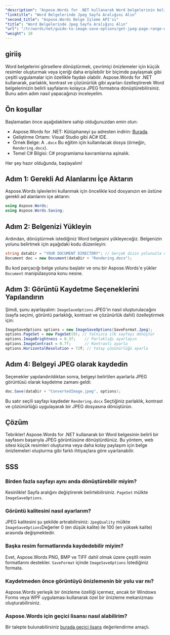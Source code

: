 ```yaml
---
"description": "Aspose.Words for .NET kullanarak Word belgelerinin belirli sayfalarını kolayca JPEG görüntülerine nasıl dönüştüreceğinizi öğrenin. Bu kapsamlı kılavuz, belgenizi yükleme ve görüntü ayarlarını yapılandırmadan JPEG olarak kaydetmeye kadar her şeyi kapsar."
"linktitle": "Word Belgelerinde Jpeg Sayfa Aralığını Alın"
"second_title": "Aspose.Words Belge İşleme API'si"
"title": "Word Belgelerinde Jpeg Sayfa Aralığını Alın"
"url": "/tr/words/net/guide-to-image-save-options/get-jpeg-page-range-word-document/"
"weight": 10
---
```


## giriiş

Word belgelerini görsellere dönüştürmek, çevrimiçi önizlemeler için küçük resimler oluşturmak veya içeriği daha erişilebilir bir biçimde paylaşmak gibi çeşitli uygulamalar için özellikle faydalı olabilir. Aspose.Words for .NET kullanarak, parlaklık, kontrast ve çözünürlük gibi ayarları özelleştirerek Word belgelerinizin belirli sayfalarını kolayca JPEG formatına dönüştürebilirsiniz. Bunu adım adım nasıl yapacağınızı inceleyelim.

## Ön koşullar

Başlamadan önce aşağıdakilere sahip olduğunuzdan emin olun:

- Aspose.Words for .NET: Kütüphaneyi şu adresten indirin: [Burada](https://releases.aspose.com/words/net/).
- Geliştirme Ortamı: Visual Studio gibi AC# IDE.
- Örnek Belge: A `.docx` Bu eğitim için kullanılacak dosya (örneğin, `Rendering.docx`).
- Temel C# Bilgisi: C# programlama kavramlarına aşinalık.

Her şey hazır olduğunda, başlayalım!

## Adım 1: Gerekli Ad Alanlarını İçe Aktarın

Aspose.Words işlevlerini kullanmak için öncelikle kod dosyanızın en üstüne gerekli ad alanlarını içe aktarın:

```csharp
using Aspose.Words;
using Aspose.Words.Saving;
```

## Adım 2: Belgenizi Yükleyin

Ardından, dönüştürmek istediğiniz Word belgesini yükleyeceğiz. Belgenizin yolunu belirtmek için aşağıdaki kodu düzenleyin:

```csharp
string dataDir = "YOUR DOCUMENT DIRECTORY"; // Gerçek dizin yolunuzla değiştirin
Document doc = new Document(dataDir + "Rendering.docx");
```

Bu kod parçacığı belge yolunu başlatır ve onu bir Aspose.Words'e yükler `Document` manipülasyona konu nesne.

## Adım 3: Görüntü Kaydetme Seçeneklerini Yapılandırın

Şimdi, şunu ayarlayalım: `ImageSaveOptions` JPEG'in nasıl oluşturulacağını (sayfa seçimi, görüntü parlaklığı, kontrast ve çözünürlük dahil) özelleştirmek için:

```csharp
ImageSaveOptions options = new ImageSaveOptions(SaveFormat.Jpeg);
options.PageSet = new PageSet(0); // Yalnızca ilk sayfayı dönüştür
options.ImageBrightness = 0.3f;    // Parlaklığı ayarlayın
options.ImageContrast = 0.7f;      // Kontrastı ayarla
options.HorizontalResolution = 72f; // Yatay çözünürlüğü ayarla
```

## Adım 4: Belgeyi JPEG olarak kaydedin

Seçenekler yapılandırıldıktan sonra, belgeyi belirtilen ayarlarla JPEG görüntüsü olarak kaydetme zamanı geldi:

```csharp
doc.Save(dataDir + "ConvertedImage.jpeg", options);
```

Bu satır seçili sayfayı kaydeder `Rendering.docx` Seçtiğiniz parlaklık, kontrast ve çözünürlüğü uygulayarak bir JPEG dosyasına dönüştürün.

## Çözüm

Tebrikler! Aspose.Words for .NET kullanarak bir Word belgesinin belirli bir sayfasını başarıyla JPEG görüntüsüne dönüştürdünüz. Bu yöntem, web sitesi küçük resimleri oluşturma veya daha kolay paylaşım için belge önizlemeleri oluşturma gibi farklı ihtiyaçlara göre uyarlanabilir.

## SSS

### Birden fazla sayfayı aynı anda dönüştürebilir miyim?  
Kesinlikle! Sayfa aralığını değiştirerek belirtebilirsiniz. `PageSet` mülkte `ImageSaveOptions`.

### Görüntü kalitesini nasıl ayarlarım?  
JPEG kalitesini şu şekilde artırabilirsiniz: `JpegQuality` mülkte `ImageSaveOptions`Değerler 0 (en düşük kalite) ile 100 (en yüksek kalite) arasında değişmektedir.

### Başka resim formatlarında kaydedebilir miyim?  
Evet, Aspose.Words PNG, BMP ve TIFF dahil olmak üzere çeşitli resim formatlarını destekler. `SaveFormat` içinde `ImageSaveOptions` İstediğiniz formata.

### Kaydetmeden önce görüntüyü önizlemenin bir yolu var mı?  
Aspose.Words yerleşik bir önizleme özelliği içermez, ancak bir Windows Forms veya WPF uygulaması kullanarak özel bir önizleme mekanizması oluşturabilirsiniz.

### Aspose.Words için geçici lisansı nasıl alabilirim?  
Bir talepte bulunabilirsiniz [burada geçici lisans](https://purchase.aspose.com/temporary-license/) değerlendirme amaçlı.